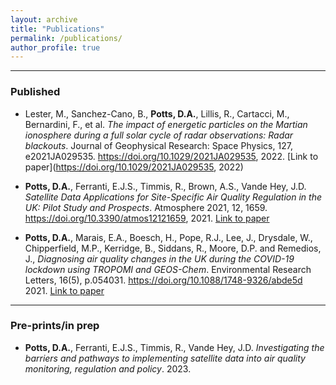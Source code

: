 ```yaml
---
layout: archive
title: "Publications"
permalink: /publications/
author_profile: true
---
```


---

### Published



- Lester, M., Sanchez-Cano, B., **Potts, D.A.**, Lillis, R., Cartacci, M., Bernardini, F., et al. *The impact of energetic particles on the Martian ionosphere during a full solar cycle of radar observations: Radar blackouts*. Journal of Geophysical Research: Space Physics, 127, e2021JA029535. https://doi.org/10.1029/2021JA029535, 2022. [Link to paper](https://doi.org/10.1029/2021JA029535, 2022)


- **Potts, D.A.**, Ferranti, E.J.S., Timmis, R., Brown, A.S., Vande Hey, J.D. *Satellite Data Applications for Site-Specific Air Quality Regulation in the UK: Pilot Study and Prospects*. Atmosphere 2021, 12, 1659. https://doi.org/10.3390/atmos12121659, 2021. [Link to paper](https://doi.org/10.3390/atmos12121659)


- **Potts, D.A.**, Marais, E.A., Boesch, H., Pope, R.J., Lee, J., Drysdale, W., Chipperfield, M.P., Kerridge, B., Siddans, R., Moore, D.P. and Remedios, J., *Diagnosing air quality changes in the UK during the COVID-19 lockdown using TROPOMI and GEOS-Chem*. Environmental Research Letters, 16(5), p.054031. https://doi.org/10.1088/1748-9326/abde5d 2021. [Link to paper](https://doi.org/10.1088/1748-9326/abde5d)

---
### Pre-prints/in prep

- **Potts, D.A.**, Ferranti, E.J.S., Timmis, R., Vande Hey, J.D. *Investigating the barriers and pathways to implementing satellite data into air quality monitoring, regulation and policy*. 2023.







